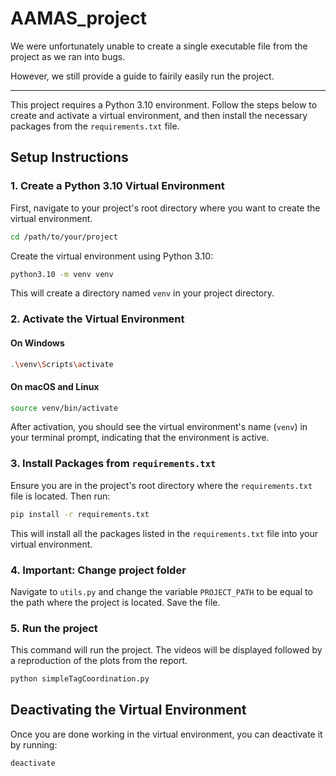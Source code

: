 # AAMAS_project

We were unfortunately unable to create a single executable file from the project as we ran into bugs.

However, we still provide a guide to fairily easily run the project.

---

This project requires a Python 3.10 environment. Follow the steps below to create and activate a virtual environment, and then install the necessary packages from the `requirements.txt` file.

## Setup Instructions

### 1. Create a Python 3.10 Virtual Environment

First, navigate to your project's root directory where you want to create the virtual environment.

```bash
cd /path/to/your/project
```

Create the virtual environment using Python 3.10:

```bash
python3.10 -m venv venv
```

This will create a directory named `venv` in your project directory.

### 2. Activate the Virtual Environment

#### On Windows

```bash
.\venv\Scripts\activate
```

#### On macOS and Linux

```bash
source venv/bin/activate
```

After activation, you should see the virtual environment's name (`venv`) in your terminal prompt, indicating that the environment is active.

### 3. Install Packages from `requirements.txt`

Ensure you are in the project's root directory where the `requirements.txt` file is located. Then run:

```bash
pip install -r requirements.txt
```

This will install all the packages listed in the `requirements.txt` file into your virtual environment.


### 4. Important: Change project folder

Navigate to `utils.py` and change the variable `PROJECT_PATH` to be equal to the path where the project is located. Save the file.

### 5. Run the project

This command will run the project. The videos will be displayed followed by a reproduction of the plots from the report.

```bash
python simpleTagCoordination.py
```


## Deactivating the Virtual Environment

Once you are done working in the virtual environment, you can deactivate it by running:

```bash
deactivate
```

